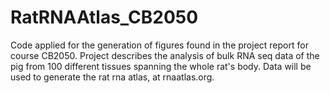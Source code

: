 # RatRNAAtlas_CB2050
Code applied for the generation of figures found in the project report for course CB2050. 
Project describes the analysis of bulk RNA seq data of the pig from 100 different tissues spanning the whole rat's body. Data will be used to generate the rat rna atlas, at rnaatlas.org.
